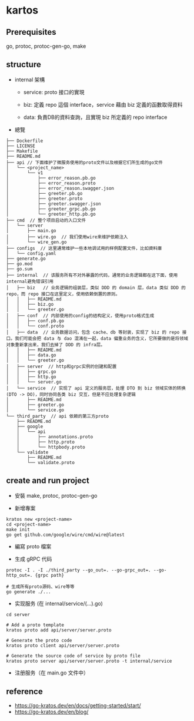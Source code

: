 # kartos

## Prerequisites

go, protoc, protoc-gen-go, make

## structure

+ internal 架構

    + service: proto 接口的實現

    + biz: 定義 repo 這個 interface，service 藉由 biz 定義的函數取得資料

    + data: 負責DB的資料查詢，且實現 biz 所定義的 repo interface

+ 總覽

```
├── Dockerfile  
├── LICENSE
├── Makefile  
├── README.md
├── api // 下面维护了微服务使用的proto文件以及根据它们所生成的go文件
│   └── <project_name>
│       └── v1
│           ├── error_reason.pb.go
│           ├── error_reason.proto
│           ├── error_reason.swagger.json
│           ├── greeter.pb.go
│           ├── greeter.proto
│           ├── greeter.swagger.json
│           ├── greeter_grpc.pb.go
│           └── greeter_http.pb.go
├── cmd  // 整个项目启动的入口文件
│   └── server
│       ├── main.go
│       ├── wire.go  // 我们使用wire来维护依赖注入
│       └── wire_gen.go
├── configs  // 这里通常维护一些本地调试用的样例配置文件，比如資料庫
│   └── config.yaml
├── generate.go
├── go.mod
├── go.sum
├── internal  // 该服务所有不对外暴露的代码，通常的业务逻辑都在这下面，使用internal避免错误引用
│   ├── biz   // 业务逻辑的组装层，类似 DDD 的 domain 层，data 类似 DDD 的 repo，而 repo 接口在这里定义，使用依赖倒置的原则。
│   │   ├── README.md
│   │   ├── biz.go
│   │   └── greeter.go
│   ├── conf  // 内部使用的config的结构定义，使用proto格式生成
│   │   ├── conf.pb.go
│   │   └── conf.proto
│   ├── data  // 业务数据访问，包含 cache、db 等封装，实现了 biz 的 repo 接口。我们可能会把 data 与 dao 混淆在一起，data 偏重业务的含义，它所要做的是将领域对象重新拿出来，我们去掉了 DDD 的 infra层。
│   │   ├── README.md
│   │   ├── data.go
│   │   └── greeter.go
│   ├── server  // http和grpc实例的创建和配置
│   │   ├── grpc.go
│   │   ├── http.go
│   │   └── server.go
│   └── service  // 实现了 api 定义的服务层，处理 DTO 到 biz 领域实体的转换(DTO -> DO)，同时协同各类 biz 交互，但是不应处理复杂逻辑
│       ├── README.md
│       ├── greeter.go
│       └── service.go
└── third_party  // api 依赖的第三方proto
    ├── README.md
    ├── google
    │   └── api
    │       ├── annotations.proto
    │       ├── http.proto
    │       └── httpbody.proto
    └── validate
        ├── README.md
        └── validate.proto
```

## create and run project

+ 安裝 make, protoc, protoc-gen-go

+ 新增專案

```
kratos new <project-name>
cd <project-name>
make init
go get github.com/google/wire/cmd/wire@latest
```

+ 編寫 proto 檔案

+ 生成 gRPC 代码
```
protoc -I . -I ./third_party --go_out=. --go-grpc_out=. --go-http_out=. {grpc path}
```

```
# 生成所有proto源码、wire等等
go generate ./...
```

+ 实现服务 (在 internal/service/(...).go)
```
cd server

# Add a proto template
kratos proto add api/server/server.proto

# Generate the proto code
kratos proto client api/server/server.proto

# Generate the source code of service by proto file
kratos proto server api/server/server.proto -t internal/service
```

+ 注册服务（在 main.go 文件中）

## reference

+ https://go-kratos.dev/en/docs/getting-started/start/
+ https://go-kratos.dev/en/blog/